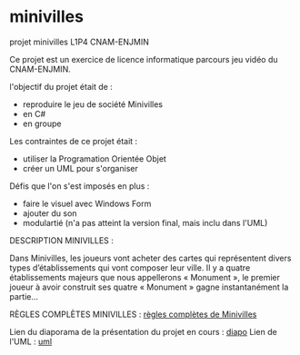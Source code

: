 # minivilles
projet minivilles L1P4 CNAM-ENJMIN

Ce projet est un exercice de licence informatique parcours jeu vidéo du CNAM-ENJMIN.

l'objectif du projet était de : 
 - reproduire le jeu de société Minivilles
 - en C#
 - en groupe

Les contraintes de ce projet était :
 - utiliser la Programation Orientée Objet
 - créer un UML pour s'organiser

Défis que l'on s'est imposés en plus :
 - faire le visuel avec Windows Form
 - ajouter du son
 - modulartié (n'a pas atteint la version final, mais inclu dans l'UML)

DESCRIPTION MINIVILLES :

Dans Minivilles, les joueurs vont acheter des cartes qui représentent divers types d’établissements qui vont composer leur ville. Il y a quatre établissements majeurs que nous appellerons « Monument », le premier joueur à avoir construit ses quatre « Monument » gagne instantanément la partie...

RÈGLES COMPLÈTES MINIVILLES :
[règles complètes de Minivilles](https://ludos.brussels/ludo-luAPE/opac_css/doc_num.php?explnum_id=683)

Lien du diaporama de la présentation du projet en cours : [diapo](https://docs.google.com/presentation/d/14t7l1gLnE0PL8krx0XHX--8oXTpyjf78/edit?usp=sharing&ouid=106685801114621859254&rtpof=true&sd=true)
Lien de l'UML : [uml](https://drive.google.com/file/d/1BltO8hHLpQ2WuDQbTiZaxkYKTfrOdWrE/view?usp=sharing)
